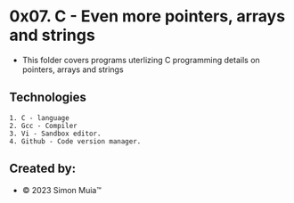 # 0x07. C - Even more pointers, arrays and strings

* This folder covers programs uterlizing C programming details on pointers, arrays and strings

## Technologies

	1. C - language
	2. Gcc - Compiler
	3. Vi - Sandbox editor.
	4. Github - Code version manager.

## Created by:

* &copy; 2023 Simon Muia&trade;
